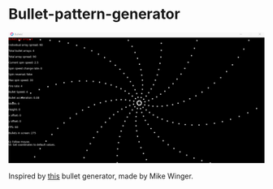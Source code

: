 # Bullet-pattern-generator

![Demo](https://github.com/Intasx/Bullet-pattern-generator/blob/master/demo.gif)

Inspired by [this](https://youtu.be/6ZlkZL-ixGc) bullet generator, made by Mike Winger.
